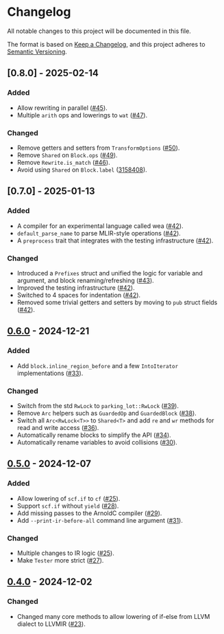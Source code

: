 # Changelog

All notable changes to this project will be documented in this file.

The format is based on [Keep a Changelog](https://keepachangelog.com/en/1.1.0/),
and this project adheres to [Semantic Versioning](https://semver.org/spec/v2.0.0.html).

## [0.8.0] - 2025-02-14

### Added

- Allow rewriting in parallel ([#45](https://github.com/rikhuijzer/xrcf/pull/45)).
- Multiple `arith` ops and lowerings to `wat` ([#47](https://github.com/rikhuijzer/xrcf/pull/47)).

### Changed

- Remove getters and setters from `TransformOptions` ([#50](https://github.com/rikhuijzer/xrcf/pull/50)).
- Remove `Shared` on `Block.ops` ([#49](https://github.com/rikhuijzer/xrcf/pull/49)).
- Remove `Rewrite.is_match` ([#46](https://github.com/rikhuijzer/xrcf/pull/46)).
- Avoid using `Shared` on `Block.label` ([3158408](https://github.com/rikhuijzer/xrcf/commit/3158408537fe2acd2b7ff22acb32fb4df41c6289)).

## [0.7.0] - 2025-01-13

### Added

- A compiler for an experimental language called wea ([#42](https://github.com/rikhuijzer/xrcf/pull/42)).
- `default_parse_name` to parse MLIR-style operations ([#42](https://github.com/rikhuijzer/xrcf/pull/42)).
- A `preprocess` trait that integrates with the testing infrastructure ([#42](https://github.com/rikhuijzer/xrcf/pull/42)).

### Changed

- Introduced a `Prefixes` struct and unified the logic for variable and argument, and block renaming/refreshing ([#43](https://github.com/rikhuijzer/xrcf/pull/43)).
- Improved the testing infrastructure ([#42](https://github.com/rikhuijzer/xrcf/pull/42)).
- Switched to 4 spaces for indentation ([#42](https://github.com/rikhuijzer/xrcf/pull/42)).
- Removed some trivial getters and setters by moving to `pub` struct fields ([#42](https://github.com/rikhuijzer/xrcf/pull/42)).

## [0.6.0] - 2024-12-21

### Added

- Add `block.inline_region_before` and a few `IntoIterator` implementations ([#33](https://github.com/rikhuijzer/xrcf/pull/33)).

### Changed

- Switch from the std `RwLock` to `parking_lot::RwLock` ([#39](https://github.com/rikhuijzer/xrcf/pull/39)).
- Remove `Arc` helpers such as `GuardedOp` and `GuardedBlock` ([#38](https://github.com/rikhuijzer/xrcf/pull/38)).
- Switch all `Arc<RwLock<T>>` to `Shared<T>` and add `re` and `wr` methods for read and write access ([#36](https://github.com/rikhuijzer/xrcf/pull/36)).
- Automatically rename blocks to simplify the API ([#34](https://github.com/rikhuijzer/xrcf/pull/34)).
- Automatically rename variables to avoid collisions ([#30](https://github.com/rikhuijzer/xrcf/pull/30)).

## [0.5.0] - 2024-12-07

### Added

- Allow lowering of `scf.if` to `cf` ([#25](https://github.com/rikhuijzer/xrcf/pull/25)).
- Support `scf.if` without `yield` ([#28](https://github.com/rikhuijzer/xrcf/pull/28)).
- Add missing passes to the ArnoldC compiler ([#29](https://github.com/rikhuijzer/xrcf/pull/29)).
- Add `--print-ir-before-all` command line argument ([#31](https://github.com/rikhuijzer/xrcf/pull/31)).

### Changed

- Multiple changes to IR logic ([#25](https://github.com/rikhuijzer/xrcf/pull/25)).
- Make `Tester` more strict ([#27](https://github.com/rikhuijzer/xrcf/pull/27)).

## [0.4.0] - 2024-12-02

### Changed

- Changed many core methods to allow lowering of if-else from LLVM dialect to LLVMIR ([#23](https://github.com/rikhuijzer/xrcf/pull/23)).

[unreleased]: https://github.com/rikhuijzer/xrcf/compare/v0.6.0...main
[0.6.0]: https://github.com/rikhuijzer/xrcf/compare/v0.5.0...v0.6.0
[0.5.0]: https://github.com/rikhuijzer/xrcf/compare/v0.4.0...v0.5.0
[0.4.0]: https://github.com/rikhuijzer/xrcf/releases/tag/v0.4.0